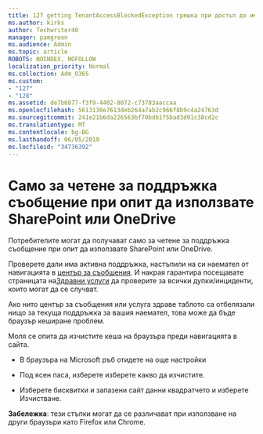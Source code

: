 ```yaml
---
title: 127 getting TenantAccessBlockedException грешка при достъп до имейл?
ms.author: kirks
author: Techwriter40
manager: pamgreen
ms.audience: Admin
ms.topic: article
ROBOTS: NOINDEX, NOFOLLOW
localization_priority: Normal
ms.collection: Adm_O365
ms.custom:
- "127"
- "128"
ms.assetid: de7b6877-f3f9-4402-8072-c73783aaccaa
ms.openlocfilehash: 5613138e7613deb264a7ab2c966f8b9c4a24763d
ms.sourcegitcommit: 241e21b6da226563bf70bdb1f5bad3d91c38cd2c
ms.translationtype: MT
ms.contentlocale: bg-BG
ms.lasthandoff: 06/05/2019
ms.locfileid: "34736392"
---
```

# <a name="read-only-for-maintenance-message-when-attempting-to-use-sharepoint-or-onedrive"></a>Само за четене за поддръжка съобщение при опит да използвате SharePoint или OneDrive

Потребителите могат да получават само за четене за поддръжка съобщение при опит да използвате SharePoint или OneDrive.

Проверете дали има активна поддръжка, настъпили на си наемател от навигацията в [център за съобщения](https://portal.office.com/adminportal/home#/MessageCenter). И накрая гарантира посещавате страницата на[Здравни услуги](https://portal.office.com/adminportal/home#/servicehealth) да проверите за всички дупки/инциденти, които могат да се случват.

Ако нито център за съобщения или услуга здраве таблото са отбелязали нищо за текуща поддръжка за вашия наемател, това може да бъде браузър кеширане проблем.

Моля се опита да изчистите кеша на браузъра преди навигацията в сайта.

- В браузъра на Microsoft ръб отидете на още настройки

- Под ясен паса, изберете изберете какво да изчистите.
- Изберете бисквитки и запазени сайт данни квадратчето и изберете Изчистване.

**Забележка**: тези стъпки могат да се различават при използване на други браузъри като Firefox или Chrome.

